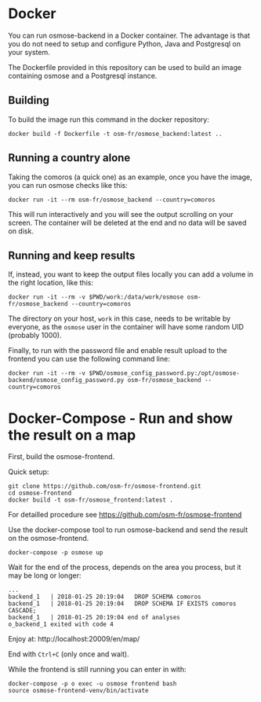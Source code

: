 Docker
======

You can run osmose-backend in a Docker container. The advantage is that
you do not need to setup and configure Python, Java and Postgresql on your system.

The Dockerfile provided in this repository can be used to build an image containing
osmose and a Postgresql instance.


Building
--------

To build the image run this command in the docker repository:
```
docker build -f Dockerfile -t osm-fr/osmose_backend:latest ..
```


Running a country alone
-----------------------

Taking the comoros (a quick one) as an example, once you have the image, you can
run osmose checks like this:
```
docker run -it --rm osm-fr/osmose_backend --country=comoros
```
This will run interactively and you will see the output scrolling on your screen. The
container will be deleted at the end and no data will be saved on disk.


Running and keep results
------------------------

If, instead, you want to keep the output files locally you can add a volume in the right
location, like this:
```
docker run -it --rm -v $PWD/work:/data/work/osmose osm-fr/osmose_backend --country=comoros
```
The directory on your host, `work` in this case, needs to be writable by everyone, as the
`osmose` user in the container will have some random UID (probably 1000).

Finally, to run with the password file and enable result upload to the frontend you can
use the following command line:
```
docker run -it --rm -v $PWD/osmose_config_password.py:/opt/osmose-backend/osmose_config_password.py osm-fr/osmose_backend --country=comoros
```

Docker-Compose - Run and show the result on a map
=================================================

First, build the osmose-frontend.

Quick setup:
```
git clone https://github.com/osm-fr/osmose-frontend.git
cd osmose-frontend
docker build -t osm-fr/osmose_frontend:latest .
```

For detailled procedure see https://github.com/osm-fr/osmose-frontend

Use the docker-compose tool to run osmose-backend and send the result on the osmose-frontend.
```
docker-compose -p osmose up
```

Wait for the end of the process, depends on the area you process, but it may be long or longer:
```
...
backend_1   | 2018-01-25 20:19:04   DROP SCHEMA comoros
backend_1   | 2018-01-25 20:19:04   DROP SCHEMA IF EXISTS comoros CASCADE;
backend_1   | 2018-01-25 20:19:04 end of analyses
o_backend_1 exited with code 4
```

Enjoy at: http://localhost:20009/en/map/

End with `Ctrl+C` (only once and wait).

While the frontend is still running you can enter in with:
```
docker-compose -p o exec -u osmose frontend bash
source osmose-frontend-venv/bin/activate
```

